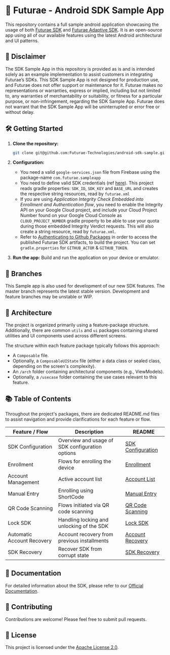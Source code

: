 # 🚀 Futurae - Android SDK Sample App

This repository contains a full sample android application showcasing the usage of both [Futurae SDK](https://github.com/Futurae-Technologies/android-sdk) and [Futurae Adaptive SDK](https://github.com/Futurae-Technologies/android-adaptive-sdk). It is an open-source app using all of our available features using the latest Android architectural and UI patterns. 

## 📢 Disclaimer
The SDK Sample App in this repository is provided as is and is intended solely as an example implementation to assist customers in integrating Futurae’s SDKs. This SDK Sample App is not designed for production use, and Futurae does not offer support or maintenance for it. Futurae makes no representations or warranties, express or implied, including but not limited to, any warranties of merchantability or suitability, or fitness for a particular purpose, or non-infringement, regarding the SDK Sample App. Futurae does not warrant that the SDK Sample App will be uninterrupted or error free or without delay.

## 🛠 Getting Started

1. **Clone the repository:**
    ```bash
    git clone git@github.com:Futurae-Technologies/android-sdk-sample.git
    ```

2. **Configuration:**
    * You need a valid `google-services.json` file from Firebase using the package-name `com.futurae.sampleapp`
    * You need to define valid SDK credentials (ref [here](https://www.futurae.com/docs/guide/futurae-sdks/mobile-sdk/#sdk-credentials)). This project reads gradle properties: `SDK_ID`, `SDK_KEY` and `BASE_URL` and creates the respective string resources, read by `futurae.xml`
    * If you are using _Application Integrity Check Embedded into Enrollment and Authentication flow_, you need to enable the Integrity API on your Google Cloud project, and include your Cloud Project Number found on your Google Cloud Console as `CLOUD_PROJECT_NUMBER` gradle property to be able to use your quota during those embedded Integrity Verdict requests. This will also create a string resource, read by `futurae.xml`.
    * Refer to [Authenticating to Github Packages](https://docs.github.com/en/packages/working-with-a-github-packages-registry/working-with-the-apache-maven-registry#authenticating-to-github-packages) in order to access the published Futurae SDK artifacts, to build the project. You can set `gradle.properties` for `GITHUB_ACTOR` & `GITHUB_TOKEN`.  

3. **Run the app:**
    Build and run the application on your device or emulator.

## 🌿 Branches
This Sample app is also used for development of our new SDK features. The master branch represents the latest stable version. Development and feature branches may be unstable or WIP. 

## 🧩 Architecture

The project is organized primarily using a feature-package structure.  
Additionally, there are common `utils` and `ui` packages containing shared utilities and UI components used across different screens.

The structure within each feature package typically follows this approach:
- A `Composable` file.
- Optionally, a `ComposableUIState` file (either a data class or sealed class, depending on the screen's complexity).
- An `/arch` folder containing architectural components (e.g., ViewModels).
- Optionally, a `/usecase` folder containing the use cases relevant to this feature.

## 📚 Table of Contents

Throughout the project's packages, there are dedicated README.md files to assist navigation and provide clarifications for each feature or flow.

| Feature / Flow             | Description                                     | README                                                                                            |
|----------------------------|-------------------------------------------------|---------------------------------------------------------------------------------------------------|
| SDK Configuration          | Overview and usage of SDK configuration options | [SDK Configuration](futuraeSampleApp/src/main/java/com/futurae/sampleapp/configuration/README.md) |
| Enrollment                 | Flows for enrolling the device                  | [Enrollment](futuraeSampleApp/src/main/java/com/futurae/sampleapp/enrollment/README.md)               |
| Account Management         | Active account list                             | [Account List](futuraeSampleApp/src/main/java/com/futurae/sampleapp/home/accounts/README.md)          |
| Manual Entry               | Enrolling using ShortCode                       | [Manual Entry](futuraeSampleApp/src/main/java/com/futurae/sampleapp/home/activationcode/README.md)    |
| QR Code Scanning           | Flows initiated via QR code scanning            | [QR Code Scanning](futuraeSampleApp/src/main/java/com/futurae/sampleapp/home/qrscanner/README.md)     |
| Lock SDK                   | Handling locking and unlocking of the SDK       | [Lock SDK](futuraeSampleApp/src/main/java/com/futurae/sampleapp/lock/README.md)                       |
| Automatic Account Recovery | Account recovery from previous installments     | [Account Recovery](futuraeSampleApp/src/main/java/com/futurae/sampleapp/accountsrecovery/README.md)   |
| SDK Recovery               | Recover SDK from corrupt state                  | [SDK Recovery](futuraeSampleApp/src/main/java/com/futurae/sampleapp/recovery/README.md)               |

## 📄 Documentation

For detailed information about the SDK, please refer to our [Official Documentation](https://www.futurae.com/docs/guide/futurae-sdks/mobile-sdk/).

## 🤝 Contributing

Contributions are welcome! Please feel free to submit pull requests.

## 📜 License

This project is licensed under the [Apache License 2.0](License.txt).
